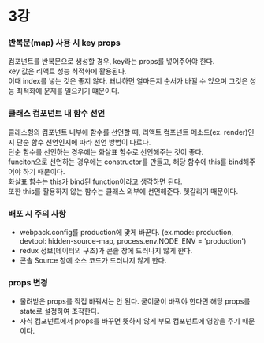 # 3강
        
### 반복문(map) 사용 시 key props 
컴포넌트를 반복문으로 생성할 경우, key라는 props를 넣어주어야 한다.       
key 값은 리액트 성능 최적화에 활용된다.       
이때 index를 넣는 것은 좋지 않다. 왜냐하면 얼마든지 순서가 바뀔 수 있으며 그것은 성능 최적화에 문제를 일으키기 떄문이다.     
        
### 클래스 컴포넌트 내 함수 선언
클래스형의 컴포넌트 내부에 함수를 선언할 때, 리액트 컴포넌트 메소드(ex. render)인지 단순 함수 선언인지에 따라 선언 방법이 다르다.         
단순 함수를 선언하는 경우에는 화살표 함수로 선언해주는 것이 좋다.        
funciton으로 선언하는 경우에는 constructor를 만들고, 해당 함수에 this를 bind해주어야 하기 때문이다.          
화살표 함수는 this가 bind된 function이라고 생각하면 된다.         
또한 this를 활용하지 않는 함수는 클래스 외부에 선언해준다. 헷갈리기 때문이다.       
       
### 배포 시 주의 사항
* webpack.config를 production에 맞게 바꾼다. (ex.mode: production, devtool: hidden-source-map, process.env.NODE_ENV = 'production')
* redux 정보(데이터의 구조)가 콘솔 창에 드러나지 않게 한다.
* 콘솔 Source 창에 소스 코드가 드러나지 않게 한다.
        
### props 변경
* 물려받은 props를 직접 바꿔서는 안 된다. 굳이굳이 바꿔야 한다면 해당 props를 state로 설정하여 조작한다.    
* 자식 컴포넌트에서 props를 바꾸면 뜻하지 않게 부모 컴포넌트에 영향을 주기 때문이다.    